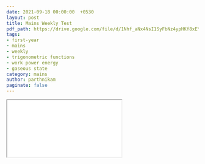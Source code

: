 ```yaml
---
date: 2021-09-18 00:00:00  +0530
layout: post
title: Mains Weekly Test
pdf_path: https://drive.google.com/file/d/1Nhf_aNx4NsI1SyFbNz4ypHKf8xEY1fi2/preview?usp=drive_link
tags: 
- first-year
- mains
- weekly
- trigonometric functions
- work power energy
- gaseous state
category: mains
author: parthnikam
paginate: false
---
```


<iframe class="embed-pdf" src="{{ page.pdf_path }}#toolbar=0" seamless="seamless" scrolling="no" style="overflow:hidden"></iframe>
